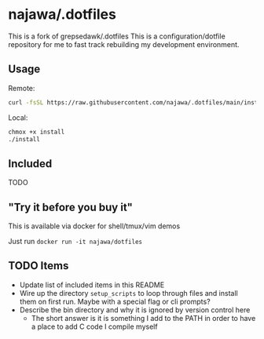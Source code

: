 # najawa/.dotfiles

This is a fork of grepsedawk/.dotfiles
This is a configuration/dotfile repository for me to fast track rebuilding my development environment.

## Usage

Remote:
```bash
curl -fsSL https://raw.githubusercontent.com/najawa/.dotfiles/main/install | bash
```

Local:
```bash
chmox +x install
./install
```

## Included

TODO

## "Try it before you buy it"

This is available via docker for shell/tmux/vim demos

Just run `docker run -it najawa/dotfiles`


## TODO Items

- Update list of included items in this README
- Wire up the directory `setup_scripts` to loop through files and install them on first run. Maybe with a special flag or cli prompts?
- Describe the bin directory and why it is ignored by version control here
    - The short answer is it is something I add to the PATH in order to have a place to add C code I compile myself
